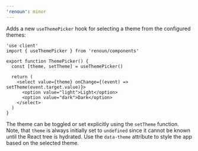 ```yaml
---
'renoun': minor
---
```


Adds a new `useThemePicker` hook for selecting a theme from the configured themes:

```tsx
'use client'
import { useThemePicker } from 'renoun/components'

export function ThemePicker() {
  const [theme, setTheme] = useThemePicker()

  return (
    <select value={theme} onChange={(event) => setTheme(event.target.value)}>
      <option value="light">Light</option>
      <option value="dark">Dark</option>
    </select>
  )
}
```

The theme can be toggled or set explicitly using the `setTheme` function. Note, that `theme` is always initially set to `undefined` since it cannot be known until the React tree is hydrated. Use the `data-theme` attribute to style the app based on the selected theme.
